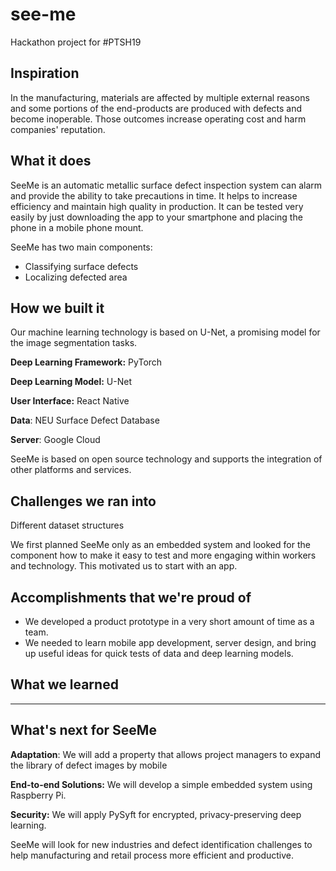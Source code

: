 # see-me
Hackathon project for #PTSH19



## Inspiration
In the manufacturing, materials are affected by multiple external reasons and some portions of the end-products are produced with defects and become inoperable. Those outcomes increase operating cost and harm companies' reputation. 

## What it does
SeeMe is an automatic metallic surface defect inspection system can alarm and provide the ability to take precautions in time. It helps to increase efficiency and maintain high quality in production. It can be tested very easily by just downloading the app to your smartphone and placing the phone in a mobile phone mount.

SeeMe has two main components:

* Classifying surface defects 
* Localizing defected area


## How we built it
Our machine learning technology is based on U-Net, a promising model for the image segmentation tasks. 

**Deep Learning Framework:** PyTorch

**Deep Learning Model:** U-Net 

**User Interface:** React Native

**Data**: NEU Surface Defect Database

**Server**: Google Cloud

SeeMe is based on open source technology and supports the integration of other platforms and services.

## Challenges we ran into
Different dataset structures 

We first planned SeeMe only as an embedded system and looked for the component how to make it easy to test and more engaging within workers and technology. This motivated us to start with an app.

## Accomplishments that we're proud of
* We developed a product prototype in a very short amount of time as a team.
* We needed to learn mobile app development, server design, and bring up useful ideas for quick tests of data and deep learning models.

## What we learned
****


## What's next for SeeMe
**Adaptation**: We will add a property that allows project managers to expand the library of defect images by mobile

**End-to-end Solutions:** We will develop a simple embedded system using Raspberry Pi.

**Security:** We will apply PySyft for encrypted, privacy-preserving deep learning.

SeeMe will look for new industries and defect identification challenges to help manufacturing and retail process more efficient and productive.
